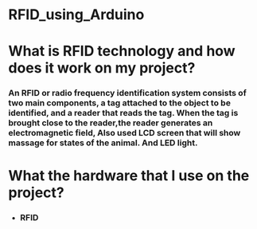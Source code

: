 # RFID_using_Arduino
# What is RFID technology and how does it work on my project?
### An RFID or radio frequency identification system consists of two main components, a tag attached to the object to be identified, and a reader that reads the tag. When the tag is brought close to the reader,the reader generates an electromagnetic field, Also used LCD screen that will show massage  for states of the animal. And LED light. 

# What the hardware that I use on the project?
- ###  RFID



